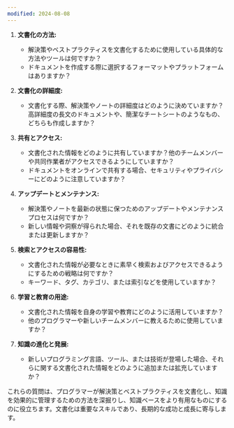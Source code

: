 ```yaml
---
modified: 2024-08-08
---
```

1. **文書化の方法:**
   - 解決策やベストプラクティスを文書化するために使用している具体的な方法やツールは何ですか？
   - ドキュメントを作成する際に選択するフォーマットやプラットフォームはありますか？

2. **文書化の詳細度:**
   - 文書化する際、解決策やノートの詳細度はどのように決めていますか？高詳細度の長文のドキュメントや、簡潔なチートシートのようなもの、どちらも作成しますか？

3. **共有とアクセス:**
   - 文書化された情報をどのように共有していますか？他のチームメンバーや共同作業者がアクセスできるようにしていますか？
   - ドキュメントをオンラインで共有する場合、セキュリティやプライバシーにどのように注意していますか？

4. **アップデートとメンテナンス:**
   - 解決策やノートを最新の状態に保つためのアップデートやメンテナンスプロセスは何ですか？
   - 新しい情報や洞察が得られた場合、それを既存の文書にどのように統合または更新しますか？

5. **検索とアクセスの容易性:**
   - 文書化された情報が必要なときに素早く検索およびアクセスできるようにするための戦略は何ですか？
   - キーワード、タグ、カテゴリ、または索引などを使用していますか？

6. **学習と教育の用途:**
   - 文書化された情報を自身の学習や教育にどのように活用していますか？
   - 他のプログラマーや新しいチームメンバーに教えるために使用していますか？

7. **知識の進化と発展:**
   - 新しいプログラミング言語、ツール、または技術が登場した場合、それらに関する文書化された情報をどのように追加または拡充していますか？

これらの質問は、プログラマーが解決策とベストプラクティスを文書化し、知識を効果的に管理するための方法を深掘りし、知識ベースをより有用なものにするのに役立ちます。文書化は重要なスキルであり、長期的な成功と成長に寄与します。